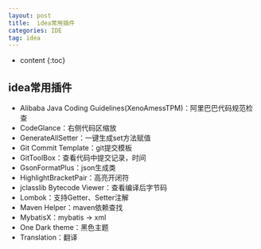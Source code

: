 ```yaml
---
layout: post
title:  idea常用插件
categories: IDE
tag: idea
---
```



* content
{:toc}


## idea常用插件

- Alibaba Java Coding Guidelines(XenoAmessTPM)：阿里巴巴代码规范检查
- CodeGlance：右侧代码区缩放
- GenerateAllSetter：一键生成set方法赋值
- Git Commit Template：git提交模板
- GitToolBox：查看代码中提交记录，时间
- GsonFormatPlus：json生成类
- HighlightBracketPair：高亮开闭符
- jclasslib Bytecode Viewer：查看编译后字节码
- Lombok：支持Getter、Setter注解
- Maven Helper：maven依赖查找
- MybatisX：mybatis -> xml
- One Dark theme：黑色主题
- Translation：翻译
